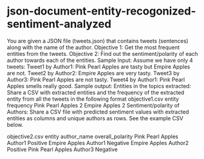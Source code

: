 # json-document-entity-recogonized-sentiment-analyzed

You are given a JSON file (tweets.json) that contains tweets (sentences) along with the name of
the author.
Objective 1: Get the most frequent entities from the tweets.
Objective 2: Find out the sentiment/polarity of each author towards each of the entities.
Sample Input:
Assume we have only 4 tweets:
Tweet1 by Author1: Pink Pearl Apples are tasty but Empire Apples are not.
Tweet2 by Author2: Empire Apples are very tasty.
Tweet3 by Author3: Pink Pearl Apples are not tasty.
Tweet4 by Author1: Pink Pearl Apples smells really good.
Sample output:
Entities in the topics extracted: Share a CSV with extracted entities and the frequency of the  extracted entity from all the tweets in the following format
objective1.csv
entity frequency
Pink Pearl Apples 2
Empire Apples 2
Sentiment/polarity of Authors: Share a CSV file with predicted sentiment values with extracted
entities as columns and unique authors as rows. See the example CSV below.

objective2.csv
entity author_name overall_polarity
Pink Pearl Apples Author1 Positive
Empire Apples Author1 Negative
Empire Apples Author2 Positive
Pink Pearl Apples Author3 Negative
